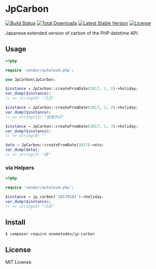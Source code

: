 # JpCarbon

<a href="https://github.com/enomotodev/JpCarbon/actions"><img src="https://github.com/enomotodev/JpCarbon/workflows/tests/badge.svg" alt="Build Status"></a>
<a href="https://packagist.org/packages/enomotodev/jp-carbon"><img src="https://img.shields.io/packagist/dt/enomotodev/jp-carbon" alt="Total Downloads"></a>
<a href="https://packagist.org/packages/enomotodev/jp-carbon"><img src="https://img.shields.io/packagist/v/enomotodev/jp-carbon" alt="Latest Stable Version"></a>
<a href="https://packagist.org/packages/enomotodev/jp-carbon"><img src="https://img.shields.io/packagist/l/enomotodev/jp-carbon" alt="License"></a>

Japanese extended version of carbon of the PHP datetime API.

## Usage

```php
<?php

require 'vendor/autoload.php';

use JpCarbon\JpCarbon;

$instance = JpCarbon::createFromDate(2017, 1, 1)->holiday;
var_dump($instance);
// => string(6) "元日"

$instance = JpCarbon::createFromDate(2017, 1, 2)->holiday;
var_dump($instance);
// => string(12) "振替休日"

$instance = JpCarbon::createFromDate(2017, 1, 3)->holiday;
var_dump($instance);
// => string(0) ""

$eto = JpCarbon::createFromDate(2017)->eto;
var_dump($eto);
// => string(3) "酉"
```

### via Helpers

```php
<?php

require 'vendor/autoload.php';

$instance = jp_carbon('20170101')->holiday;
var_dump($instance);
// => string(6) "元日"
```

## Install

```
$ composer require enomotodev/jp-carbon
```

## License

MIT License.
